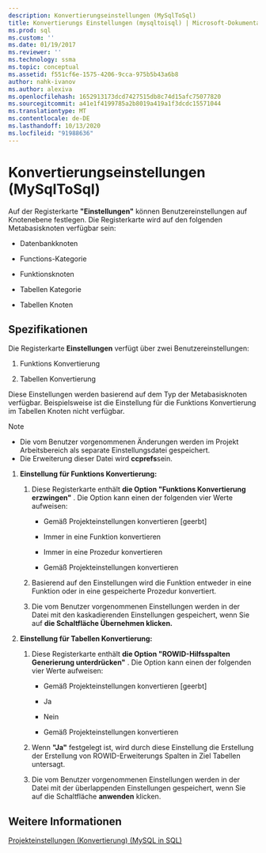 ```yaml
---
description: Konvertierungseinstellungen (MySqlToSql)
title: Konvertierungs Einstellungen (mysqltoisql) | Microsoft-Dokumentation
ms.prod: sql
ms.custom: ''
ms.date: 01/19/2017
ms.reviewer: ''
ms.technology: ssma
ms.topic: conceptual
ms.assetid: f551cf6e-1575-4206-9cca-975b5b43a6b8
author: nahk-ivanov
ms.author: alexiva
ms.openlocfilehash: 1652913173dcd7427515db8c74d15afc75077820
ms.sourcegitcommit: a41e1f4199785a2b8019a419a1f3dcdc15571044
ms.translationtype: MT
ms.contentlocale: de-DE
ms.lasthandoff: 10/13/2020
ms.locfileid: "91988636"
---
```

# <a name="conversion-settings-mysqltosql"></a>Konvertierungseinstellungen (MySqlToSql)
Auf der Registerkarte **"Einstellungen"** können Benutzereinstellungen auf Knotenebene festlegen. Die Registerkarte wird auf den folgenden Metabasisknoten verfügbar sein:  
  
-   Datenbankknoten  
  
-   Functions-Kategorie  
  
-   Funktionsknoten  
  
-   Tabellen Kategorie  
  
-   Tabellen Knoten  
  
## <a name="specifications"></a>Spezifikationen  
Die Registerkarte **Einstellungen** verfügt über zwei Benutzereinstellungen:  
  
1.  Funktions Konvertierung  
  
2.  Tabellen Konvertierung  
  
Diese Einstellungen werden basierend auf dem Typ der Metabasisknoten verfügbar. Beispielsweise ist die Einstellung für die Funktions Konvertierung im Tabellen Knoten nicht verfügbar.  
  
> [!NOTE]  
> -   Die vom Benutzer vorgenommenen Änderungen werden im Projekt Arbeitsbereich als separate Einstellungsdatei gespeichert.  
> -   Die Erweiterung dieser Datei wird **ccprefs**sein.  
  
1.  **Einstellung für Funktions Konvertierung:**  
  
    1.  Diese Registerkarte enthält **die Option "Funktions Konvertierung erzwingen"** . Die Option kann einen der folgenden vier Werte aufweisen:  
  
        -   Gemäß Projekteinstellungen konvertieren [geerbt]  
  
        -   Immer in eine Funktion konvertieren  
  
        -   Immer in eine Prozedur konvertieren  
  
        -   Gemäß Projekteinstellungen konvertieren  
  
    2.  Basierend auf den Einstellungen wird die Funktion entweder in eine Funktion oder in eine gespeicherte Prozedur konvertiert.  
  
    3.  Die vom Benutzer vorgenommenen Einstellungen werden in der Datei mit den kaskadierenden Einstellungen gespeichert, wenn Sie auf **die Schaltfläche Übernehmen klicken.**  
  
2.  **Einstellung für Tabellen Konvertierung:**  
  
    1.  Diese Registerkarte enthält **die Option "ROWID-Hilfsspalten Generierung unterdrücken"** . Die Option kann einen der folgenden vier Werte aufweisen:  
  
        -   Gemäß Projekteinstellungen konvertieren [geerbt]  
  
        -   Ja  
  
        -   Nein  
  
        -   Gemäß Projekteinstellungen konvertieren  
  
    2.  Wenn **"Ja"** festgelegt ist, wird durch diese Einstellung die Erstellung der Erstellung von ROWID-Erweiterungs Spalten in Ziel Tabellen untersagt.  
  
    3.  Die vom Benutzer vorgenommenen Einstellungen werden in der Datei mit der überlappenden Einstellungen gespeichert, wenn Sie auf die Schaltfläche **anwenden** klicken.  
  
## <a name="see-also"></a>Weitere Informationen  
[Projekteinstellungen (Konvertierung) (MySQL in SQL)](./project-settings-conversion-mysqltosql.md)  
